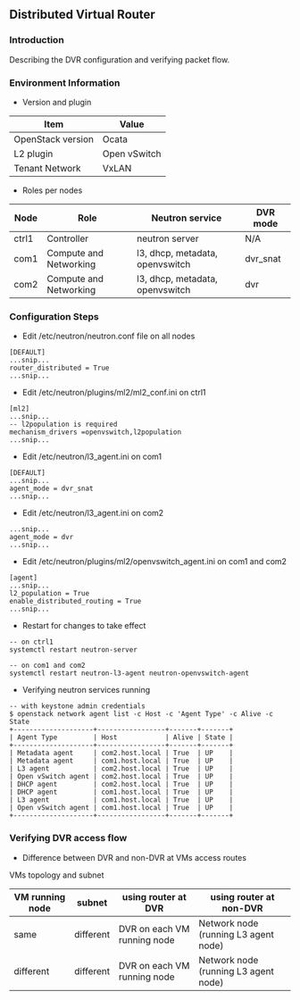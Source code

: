 ## Distributed Virtual Router

### Introduction

Describing the DVR configuration and verifying packet flow.

### Environment Information

* Version and plugin

Item|Value
-|-
OpenStack version | Ocata
L2 plugin | Open vSwitch
Tenant Network | VxLAN

* Roles per nodes

Node | Role | Neutron service | DVR mode
-|-|-|-
ctrl1 | Controller | neutron server | N/A
com1 | Compute and Networking | l3, dhcp, metadata, openvswitch | dvr_snat
com2 | Compute and Networking | l3, dhcp, metadata, openvswitch | dvr

### Configuration Steps

* Edit /etc/neutron/neutron.conf file on all nodes

```
[DEFAULT]
...snip...
router_distributed = True
...snip...
```

* Edit /etc/neutron/plugins/ml2/ml2_conf.ini on ctrl1

```
[ml2]
...snip...
-- l2population is required
mechanism_drivers =openvswitch,l2population
...snip...
```

* Edit /etc/neutron/l3_agent.ini on com1

```
[DEFAULT]
...snip...
agent_mode = dvr_snat
...snip...
```

* Edit /etc/neutron/l3_agent.ini on com2

```
...snip...
agent_mode = dvr
...snip...
```

* Edit /etc/neutron/plugins/ml2/openvswitch_agent.ini on com1 and com2

```
[agent]
...snip...
l2_population = True
enable_distributed_routing = True
...snip...
```

* Restart for changes to take effect

```
-- on ctrl1
systemctl restart neutron-server

-- on com1 and com2
systemctl restart neutron-l3-agent neutron-openvswitch-agent
```

* Verifying neutron services running

```
-- with keystone admin credentials
$ openstack network agent list -c Host -c 'Agent Type' -c Alive -c State
+--------------------+-----------------+-------+-------+
| Agent Type         | Host            | Alive | State |
+--------------------+-----------------+-------+-------+
| Metadata agent     | com2.host.local | True  | UP    |
| Metadata agent     | com1.host.local | True  | UP    |
| L3 agent           | com2.host.local | True  | UP    |
| Open vSwitch agent | com2.host.local | True  | UP    |
| DHCP agent         | com2.host.local | True  | UP    |
| DHCP agent         | com1.host.local | True  | UP    |
| L3 agent           | com1.host.local | True  | UP    |
| Open vSwitch agent | com1.host.local | True  | UP    |
+--------------------+-----------------+-------+-------+
```

### Verifying DVR access flow

* Difference between DVR and non-DVR at VMs access routes

VMs topology and subnet

VM running node | subnet | using router at DVR | using router at non-DVR
-|-|-|-
same | different | DVR on each VM running node | Network node (running L3 agent node)
different | different | DVR on each VM running node | Network node (running L3 agent node)


```

